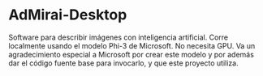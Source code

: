# AdMirai-Desktop
Software para describir imágenes con inteligencia artificial. Corre localmente usando el modelo Phi-3 de Microsoft. No necesita GPU. Va un agradecimiento especial a Microsoft por crear este modelo y por además dar el código fuente base para invocarlo, y que este proyecto utiliza.
